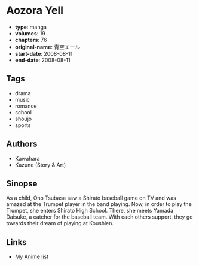 # Aozora Yell

-   **type**: manga
-   **volumes**: 19
-   **chapters**: 76
-   **original-name**: 青空エール
-   **start-date**: 2008-08-11
-   **end-date**: 2008-08-11

## Tags

-   drama
-   music
-   romance
-   school
-   shoujo
-   sports

## Authors

-   Kawahara
-   Kazune (Story & Art)

## Sinopse

As a child, Ono Tsubasa saw a Shirato baseball game on TV and was amazed at the Trumpet player in the band playing. Now, in order to play the Trumpet, she enters Shirato High School. There, she meets Yamada Daisuke, a catcher for the baseball team. With each others support, they go towards their dream of playing at Koushien.

## Links

-   [My Anime list](https://myanimelist.net/manga/10868/Aozora_Yell)
